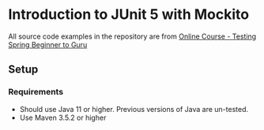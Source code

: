 # Introduction to JUnit 5 with Mockito

All source code examples in the repository are from [Online Course - Testing Spring Beginner to Guru](https://www.udemy.com/testing-spring-boot-beginner-to-guru/?couponCode=GITHUB_REPO)

## Setup
### Requirements
* Should use Java 11 or higher. Previous versions of Java are un-tested.
* Use Maven 3.5.2 or higher
